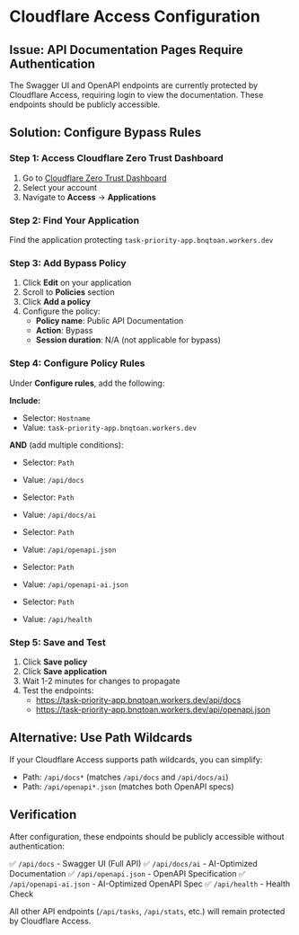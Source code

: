 # Cloudflare Access Configuration

## Issue: API Documentation Pages Require Authentication

The Swagger UI and OpenAPI endpoints are currently protected by Cloudflare Access, requiring login to view the documentation. These endpoints should be publicly accessible.

## Solution: Configure Bypass Rules

### Step 1: Access Cloudflare Zero Trust Dashboard

1. Go to [Cloudflare Zero Trust Dashboard](https://one.dash.cloudflare.com/)
2. Select your account
3. Navigate to **Access** → **Applications**

### Step 2: Find Your Application

Find the application protecting `task-priority-app.bnqtoan.workers.dev`

### Step 3: Add Bypass Policy

1. Click **Edit** on your application
2. Scroll to **Policies** section
3. Click **Add a policy**
4. Configure the policy:
   - **Policy name**: Public API Documentation
   - **Action**: Bypass
   - **Session duration**: N/A (not applicable for bypass)

### Step 4: Configure Policy Rules

Under **Configure rules**, add the following:

**Include:**
- Selector: `Hostname`
- Value: `task-priority-app.bnqtoan.workers.dev`

**AND** (add multiple conditions):
- Selector: `Path`
- Value: `/api/docs`

- Selector: `Path`
- Value: `/api/docs/ai`

- Selector: `Path`
- Value: `/api/openapi.json`

- Selector: `Path`
- Value: `/api/openapi-ai.json`

- Selector: `Path`
- Value: `/api/health`

### Step 5: Save and Test

1. Click **Save policy**
2. Click **Save application**
3. Wait 1-2 minutes for changes to propagate
4. Test the endpoints:
   - https://task-priority-app.bnqtoan.workers.dev/api/docs
   - https://task-priority-app.bnqtoan.workers.dev/api/openapi.json

## Alternative: Use Path Wildcards

If your Cloudflare Access supports path wildcards, you can simplify:

- Path: `/api/docs*` (matches `/api/docs` and `/api/docs/ai`)
- Path: `/api/openapi*.json` (matches both OpenAPI specs)

## Verification

After configuration, these endpoints should be publicly accessible without authentication:

✅ `/api/docs` - Swagger UI (Full API)
✅ `/api/docs/ai` - AI-Optimized Documentation
✅ `/api/openapi.json` - OpenAPI Specification
✅ `/api/openapi-ai.json` - AI-Optimized OpenAPI Spec
✅ `/api/health` - Health Check

All other API endpoints (`/api/tasks`, `/api/stats`, etc.) will remain protected by Cloudflare Access.

